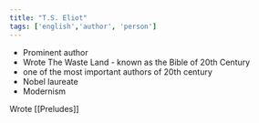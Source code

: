 ```yaml
---
title: "T.S. Eliot"
tags: ['english','author', 'person']
---
```



- Prominent author 
- Wrote The Waste Land - known as the Bible of 20th Century
- one of the most important authors of 20th century
- Nobel laureate 
- Modernism

Wrote [[Preludes]]